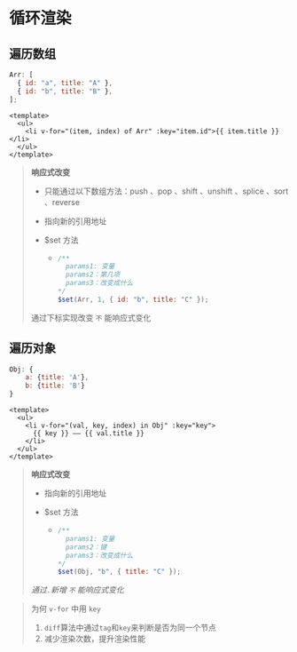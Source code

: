 # 循环渲染

## 遍历数组

```js
Arr: [
  { id: "a", title: "A" },
  { id: "b", title: "B" },
];
```

```vue
<template>
  <ul>
    <li v-for="(item, index) of Arr" :key="item.id">{{ item.title }}</li>
  </ul>
</template>
```

> **响应式改变**
>
> - 只能通过以下数组方法：push 、pop 、shift 、unshift 、splice 、sort 、reverse
>
> - 指向新的引用地址
>
> - $set 方法
>
>   - ```js
>     /**
>     	params1: 变量
>     	params2：第几项
>     	params3：改变成什么
>     */
>     $set(Arr, 1, { id: "b", title: "C" });
>     ```
>
> 通过下标实现改变 `不` 能响应式变化

## 遍历对象

```js
Obj: {
    a: {title: 'A'},
    b: {title: 'B'}
}
```

```vue
<template>
  <ul>
    <li v-for="(val, key, index) in Obj" :key="key">
      {{ key }} —— {{ val.title }}
    </li>
  </ul>
</template>
```

> **响应式改变**
>
> - 指向新的引用地址
>
> - $set 方法
>
>   - ```js
>     /**
>     	params1: 变量
>     	params2：键
>     	params3：改变成什么
>     */
>     $set(Obj, "b", { title: "C" });
>     ```
>
> _通过`.`新增 `不` 能响应式变化_

> 为何 `v-for` 中用 `key`
>
> 1. `diff`算法中通过`tag`和`key`来判断是否为同一个节点
> 2. 减少渲染次数，提升渲染性能
